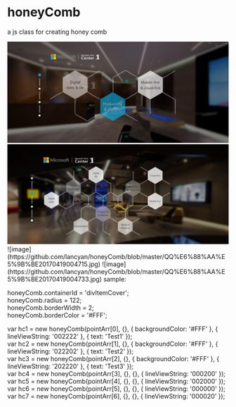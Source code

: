 # honeyComb
a js class for creating honey comb

<img src="https://github.com/lancyan/honeyComb/blob/master/QQ%E6%88%AA%E5%9B%BE20170419004715.jpg"/>
<img src="https://github.com/lancyan/honeyComb/blob/master/QQ%E6%88%AA%E5%9B%BE20170419004733.jpg"/>
![image](https://github.com/lancyan/honeyComb/blob/master/QQ%E6%88%AA%E5%9B%BE20170419004715.jpg)
![image](https://github.com/lancyan/honeyComb/blob/master/QQ%E6%88%AA%E5%9B%BE20170419004733.jpg)
sample:

honeyComb.containerId = 'divItemCover';   
honeyComb.radius = 122;   
honeyComb.borderWidth = 2;   
honeyComb.borderColor = '#FFF';   

var hc1 = new honeyComb(pointArr[0], {}, { backgroundColor: '#FFF' }, { lineViewString: '002222' }, { text: 'Test1' });   
var hc2 = new honeyComb(pointArr[1], {}, { backgroundColor: '#FFF' }, { lineViewString: '022202' }, { text: 'Test2' });   
var hc3 = new honeyComb(pointArr[2], {}, { backgroundColor: '#FFF' }, { lineViewString: '202220' }, { text: 'Test3' });   
var hc4 = new honeyComb(pointArr[3], {}, {}, { lineViewString: '000200' });    
var hc5 = new honeyComb(pointArr[4], {}, {}, { lineViewString: '002000' });   
var hc6 = new honeyComb(pointArr[5], {}, {}, { lineViewString: '000000' });   
var hc7 = new honeyComb(pointArr[6], {}, {}, { lineViewString: '000020' });   
